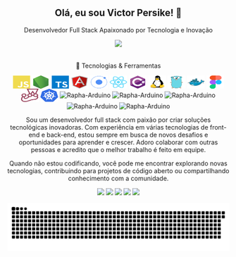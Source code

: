 <div align="center">
  <h2>Olá, eu sou Victor Persike! 👋</h2>
  <p>Desenvolvedor Full Stack Apaixonado por Tecnologia e Inovação</p>
</div>
<div align="center">
  <a href="https://github.com/vcpersike">
    <img height="180em" src="https://github-readme-stats.vercel.app/api/top-langs/?username=vcpersike&layout=compact&langs_count=7&theme=slateorange"/>
  </a>
</div>
<div align="center" style="display: inline_block"><br>
  <p>🔧 Tecnologias & Ferramentas</p>
  <img align="center" alt="Rapha-Js" height="30" width="40" src="https://raw.githubusercontent.com/devicons/devicon/master/icons/javascript/javascript-plain.svg">
  <img align="center" alt="Rapha-Node" height="30" width="40" src="https://raw.githubusercontent.com/devicons/devicon/master/icons/nodejs/nodejs-original.svg">
  <img align="center" alt="Rapha-Ts" height="30" width="40" src="https://raw.githubusercontent.com/devicons/devicon/master/icons/typescript/typescript-plain.svg">
  <img align="center" alt="Rapha-Angularjs" height="30" width="40" src="https://raw.githubusercontent.com/devicons/devicon/master/icons/angularjs/angularjs-original.svg">
  <img align="center" alt="Rapha-Ionic" height="30" width="40" src="https://raw.githubusercontent.com/devicons/devicon/master/icons/ionic/ionic-original.svg">
  <img align="center" alt="Rapha-React" height="30" width="40" src="https://raw.githubusercontent.com/devicons/devicon/master/icons/react/react-original.svg">
  <img align="center" alt="Rapha-Csharp" height="30" width="40" src="https://raw.githubusercontent.com/devicons/devicon/master/icons/csharp/csharp-original.svg">
  <img align="center" alt="Rapha-Linux" height="30" width="40" src="https://raw.githubusercontent.com/devicons/devicon/master/icons/linux/linux-original.svg">
  <img align="center" alt="Rapha-Arduino" height="30" width="40" src="https://raw.githubusercontent.com/devicons/devicon/master/icons/go/go-original.svg">
  <img align="center" alt="Rapha-Arduino" height="30" width="40" src="https://raw.githubusercontent.com/devicons/devicon/master/icons/docker/docker-original.svg">
  <img align="center" alt="Rapha-Arduino" height="30" width="40" src="https://raw.githubusercontent.com/devicons/devicon/master/icons/figma/figma-original.svg">
  <img align="center" alt="Rapha-Arduino" height="30" width="40" src="https://raw.githubusercontent.com/devicons/devicon/master/icons/jest/jest-plain.svg">
  <img align="center" alt="Rapha-Arduino" height="30" width="40" src="https://raw.githubusercontent.com/devicons/devicon/master/icons/kubernetes/kubernetes-plain.svg">
  <img align="center" alt="Rapha-Arduino" height="30" width="40" src="https://cdn.jsdelivr.net/gh/devicons/devicon@latest/icons/amazonwebservices/amazonwebservices-plain-wordmark.svg">
  <img align="center" alt="Rapha-Arduino" height="30" width="40" src="https://cdn.jsdelivr.net/gh/devicons/devicon@latest/icons/dotnetcore/dotnetcore-original.svg">
   <img align="center" alt="Rapha-Arduino" height="30" width="40" src="https://cdn.jsdelivr.net/gh/devicons/devicon@latest/icons/nestjs/nestjs-original.svg">
      <img align="center" alt="Rapha-Arduino" height="30" width="40" src="https://cdn.jsdelivr.net/gh/devicons/devicon@latest/icons/nginx/nginx-original.svg">
       <img align="center" alt="Rapha-Arduino" height="30" width="40" src="https://cdn.jsdelivr.net/gh/devicons/devicon@latest/icons/rabbitmq/rabbitmq-original.svg">
</div>

<div align="center">
  <p>
    Sou um desenvolvedor full stack com paixão por criar soluções tecnológicas inovadoras. Com experiência em várias tecnologias de front-end e back-end, estou sempre em busca de novos desafios e oportunidades para aprender e crescer. Adoro colaborar com outras pessoas e acredito que o melhor trabalho é feito em equipe.
  </p>
  <p>
    Quando não estou codificando, você pode me encontrar explorando novas tecnologias, contribuindo para projetos de código aberto ou compartilhando conhecimento com a comunidade.
  </p>
</div>

<div align="center"> 
  <a href="https://www.youtube.com/channel/UCyViC3FUfN-AwCEwrFLUNqw" target="_blank"><img src="https://img.shields.io/badge/YouTube-FF0000?style=for-the-badge&logo=youtube&logoColor=white" target="_blank"></a>
  <a href="https://www.instagram.com/vcpersike/" target="_blank"><img src="https://img.shields.io/badge/-Instagram-%23E4405F?style=for-the-badge&logo=instagram&logoColor=white" target="_blank"></a>
 <a href="https://discord.gg/qzV7fBpK" target="_blank"><img src="https://img.shields.io/badge/Discord-7289DA?style=for-the-badge&logo=discord&logoColor=white" target="_blank"></a> 
  <a href = "vcpersike@gmail.com"><img src="https://img.shields.io/badge/-Gmail-%23333?style=for-the-badge&logo=gmail&logoColor=white" target="_blank"></a>
  <a href="https://www.linkedin.com/in/victor-persike-78515b71/" target="_blank"><img src="https://img.shields.io/badge/-LinkedIn-%230077B5?style=for-the-badge&logo=linkedin&logoColor=white" target="_blank"></a> 

  ![Snake animation](https://github.com/vcpersike/vcpersike/blob/output/github-contribution-grid-snake.svg)
</div>
